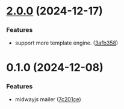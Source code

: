 

# [2.0.0](https://github.com/Fengjing95/midwayjs-mailer/compare/v1.0.3-2...v2.0.0) (2024-12-17)


### Features

* support more template engine. ([3afb358](https://github.com/Fengjing95/midwayjs-mailer/commit/3afb358d701cf191c60ccaee993021aa8452601d))

# 0.1.0 (2024-12-08)


### Features

* midwayjs mailer ([7c201ce](https://github.com/Fengjing95/midwayjs-mailer/commit/7c201ce0938b8b187d6f4f33236e598c4bb59a46))
